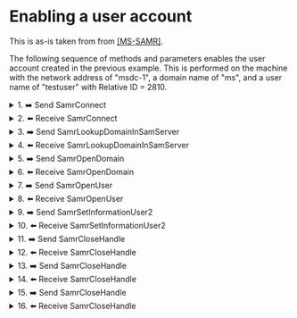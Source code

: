 # Enabling a user account

This is as-is taken from from [\[MS-SAMR\]](https://docs.microsoft.com/en-us/openspecs/windows_protocols/ms-samr/bf8cfb76-24f7-42de-a95f-e5b9ec7435d0).

The following sequence of methods and parameters enables the user account created in the previous example. This is performed on the machine with the network address of "msdc-1", a domain name of "ms", and a user name of "testuser" with Relative ID = 2810.

<details><summary>1. ➡️ Send SamrConnect</summary>

Details [SamrConnect](https://docs.microsoft.com/en-us/openspecs/windows_protocols/ms-samr/defe2091-0a61-4dfa-be9a-2c1206d53a1f).
    
|Parameter field|Parameter value|
|--|--|
|ServerName|msdc-1|
|DesiredAccess|0x31|
</details>

<details><summary>2. ⬅️ Receive SamrConnect</summary>

|Parameter field|Parameter value|
|--|--|
|Status|0|
|ServerHandle|\[implementation-specific value\] serverHandle|
</details>

<details><summary>3. ➡️ Send SamrLookupDomainInSamServer</summary>

Details [SamrLookupDomainInSamServer](https://docs.microsoft.com/en-us/openspecs/windows_protocols/ms-samr/47492d59-e095-4398-b03e-8a062b989123).

|Parameter field|Parameter value|
|--|--|
|ServerHandle|serverHandle|
|Name.Length|4|
|Name.MaximumLength|4|
|Name.Buffer|ms|
</details>

<details><summary>4. ⬅️ Receive SamrLookupDomainInSamServer</summary>

|Parameter field|Parameter value|
|--|--|
|Status|0|
|DomainId|\[implementation-specific SID\]. For example: S-1-5-21-3448151421-356457007-600757626|
</details>

<details><summary>5. ➡️ Send SamrOpenDomain</summary>

Details [SamrOpenDomain](https://docs.microsoft.com/en-us/openspecs/windows_protocols/ms-samr/ba710c90-5b12-42f8-9e5a-d4aacc1329fa).

|Parameter field|Parameter value|
|--|--|
|ServerHandle|serverHandle|
|DesiredAccess|0x00000010|
|DomainId|S-1-5-21-3448151421-356457007-600757626|
</details>

<details><summary>6. ⬅️ Receive SamrOpenDomain</summary>

|Parameter field|Parameter value|
|--|--|
|Status|0|
|DomainHandle|\[implementation-specific value\] domainHandle|
</details>

<details><summary>7. ➡️ Send SamrOpenUser</summary>

Details [SamrOpenUser](https://docs.microsoft.com/en-us/openspecs/windows_protocols/ms-samr/0aee1c31-ec40-4633-bb56-0cf8429093c0).

|Parameter field|Parameter value|
|--|--|
|DomainHandle|domainHandle|
|DesiredAccess|0x02000000|
|UserId|2810|
</details>

<details><summary>8. ⬅️ Receive SamrOpenUser</summary>

|Parameter field|Parameter value|
|--|--|
|Status|0|
|UserHandle|\[implementation-specific value\] userHandle|
|GrantedAccess|0xf07ff|
|RelativeId|2810|
</details>

<details><summary>9. ➡️ Send SamrSetInformationUser2</summary>

Details [SamrSetInformationUser2](https://docs.microsoft.com/en-us/openspecs/windows_protocols/ms-samr/99ee9f39-43e8-4bba-ac3a-82e0c0e0699e).

|Parameter field|Parameter value|
|--|--|
|UserHandle|userHandle|
|UserInformationClass|16|
|Buffer|Control = { 0x00000010 }|
</details>

<details><summary>10. ⬅️ Receive SamrSetInformationUser2</summary>

|Parameter field|Parameter value|
|--|--|
|Status|0|
</details>

<details><summary>11. ➡️ Send SamrCloseHandle</summary>

Details [SamrCloseHandle](https://docs.microsoft.com/en-us/openspecs/windows_protocols/ms-samr/55d134df-e257-48ad-8afa-cb2ca45cd3cc).

|Parameter field|Parameter value|
|--|--|
|Handle|userHandle|
</details>

<details><summary>12. ⬅️ Receive SamrCloseHandle</summary>
    
|Parameter field|Parameter value|
|--|--|
|Status|0|
|Handle|0|
</details>

<details><summary>13. ➡️ Send SamrCloseHandle</summary>

|Parameter field|Parameter value|
|--|--|
|Handle|domainHandle|
</details>

<details><summary>14. ⬅️ Receive SamrCloseHandle</summary>

|Parameter field|Parameter value|
|--|--|
|Status|0|
|Handle|0|
</details>

<details><summary>15. ➡️ Send SamrCloseHandle</summary>

|Parameter field|Parameter value|
|--|--|
|Handle|serverHandle|
</details>

<details><summary>16. ⬅️ Receive SamrCloseHandle</summary>

|Parameter field|Parameter value|
|--|--|
|Status|0|
|Handle|0|
</details>
